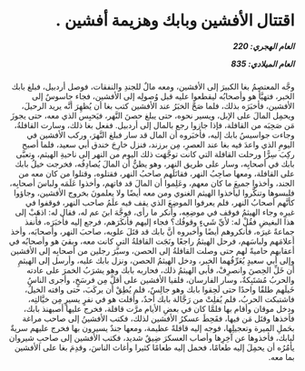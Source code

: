 <h1 dir="rtl">اقتتال الأفشين وبابك وهزيمة أفشين .</h1>

<h5 dir="rtl">العام الهجري:  220

العام الميلادي: 835

</h5>

<p dir="rtl">وجَّه المعتصِمُ بغا الكبيرَ إلى الأفشين، ومعه مالٌ للجندِ والنفقات، فوصل أردبيل، فبلغ بابك الخبر، فتهيَّأ هو وأصحابُه ليقطعوا عليه قبل وُصولِه إلى الأفشين، فجاء جاسوسٌ إلى الأفشين، فأخبَرَه بذلك، فلما صَحَّ الخبَرُ عند الأفشين كتب بغا أن يُظهِرَ أنَّه يريد الرحيلَ، ويحمِل المالَ على الإبل، ويسير نحوه، حتى يبلغ حصنَ النَّهر، فيَحبِس الذي معه، حتى يجوزَ مَن صَحِبَه من القافلة، فإذا جازوا رجع بالمال إلى أردبيل. ففعل بغا ذلك، وسارت القافلةُ، وجاءت جواسيسُ بابك إليه، فأخبَروه أن المال قد سار فبلغ النَّهرَ، وركب الأفشين في اليومِ الذي واعدَ فيه بغا عند العصرِ، مِن برزند، فنزل خارِجَ خندق أبي سعيد، فلما أصبح ركِبَ سِرًّا ورحلت القافلة التي كانت توجَّهَت ذلك اليوم من النهر إلى ناحيةِ الهيثم، وتعبَّى بابك في أصحابِه، وسار على طريق النهر، وهو يظنُّ أن المالَ يُصادِفُه، فخرجت خيلُ بابك على القافلة، ومعها صاحِبُ النهر، فقاتَلَهم صاحبُ النهر، فقتلوه، وقتلوا من كان معه من الجند، وأخذوا جميعَ ما كان معهم، وعَلِموا أن المالَ قد فاتهم، وأخذوا عَلَمَه ولباسَ أصحابِه، فلبسوها وتنكَّروا ليأخذوا الهيثم الغنوي ومن معه أيضًا ولا يعلمونَ بخروج الأفشين، وجاؤوا كأنَّهم أصحابُ النهر، فلم يعرفوا الموضِعَ الذي يقف فيه علَمُ صاحب النهر، فوقفوا في غيرِه وجاء الهيثمُ فوقف في موضِعِه، وأنكر ما رأى، فوجَّهَ ابنَ عم له، فقال له: اذهَبْ إلى هذا البغيضِ فقُلْ له: لأيِّ شَيءٍ وقوفُك؟ فجاء إليهم فأنكَرَهم، فرجع إليه فأخبَرَه، فأنفذ جماعةً غيرَه، فأنكروهم أيضًا وأخبروه أنَّ بابك قد قتَلَ علويه، صاحبَ النهر، وأصحابَه، وأخذ أعلامَهم ولباسَهم، فرحل الهيثمُ راجعًا ونَجَت القافلةُ التي كانت معه، وبقيَ هو وأصحابُه في أعقابهم حاميةً لهم حتى وصلت القافلةُ إلى الحصن، وسيَّرَ رجلين من أصحابِه إلى الأفشين وإلى أبي سعيدٍ يُعَرِّفُهما الخبر، ودخل الهيثمُ الحصن، ونزل بابك عليه، وأرسل إلى الهيثمِ أن خَلِّ الحِصنَ وانصرِفْ، فأبى الهيثمُ ذلك، فحاربه بابك وهو يشرَبُ الخمرَ على عادته والحربُ مُشتَبِكةٌ، وسار الفارسان، فلقيا الأفشين على أقلَّ مِن فرسَخٍ، وأجرى الناسُ خَيلَهم طلقًا واحدًا حتى لَحِقوا بابك وهو جالِسٌ، فلم يُطِقْ أن يركَبَ، حتى وافته الخيلُ، فاشتبكت الحربُ، فلم يُفلِتْ من رَجَّالة بابك أحدٌ، وأفلت هو في نفرٍ يسيرٍ مِن خيَّالتِه، ودخل موقان وأقام بها فلمَّا كان في بعضِ الأيام مرَّت قافلة، فخرج عليها أصبهنذ بابك، فأخذها وقتَل مَن فيها، فقَحِطَ عسكرُ الأفشين لذلك، فكتب الأفشينُ إلى صاحب مراغة بحَملِ الميرة وتعجيلِها، فوجه إليه قافلةً عظيمة، ومعها جندٌ يسيرون بها فخرج عليهم سريةٌ لبابك، فأخذوها عن آخِرِها وأصاب العسكرَ ضِيقٌ شديد، فكتب الأفشين إلى صاحبِ شيروان يأمُرُه أن يحمِلَ إليه طعامًا، فحمل إليه طعامًا كثيرا وأغاث الناسَ، وقدِمَ بغا على الأفشين بما معه.</p></br>
